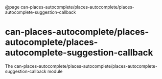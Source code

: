 @page can-places-autocomplete/places-autocomplete/places-autocomplete-suggestion-callback

# can-places-autocomplete/places-autocomplete/places-autocomplete-suggestion-callback

The can-places-autocomplete/places-autocomplete/places-autocomplete-suggestion-callback module
